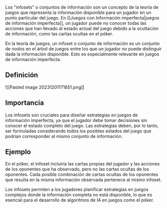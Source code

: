   
Los "infosets" o conjuntos de información son un concepto de la teoría de juegos que representa la información disponible para un jugador en un punto particular del juego. En [[Juegos con Información imperfecta|juegos de información imperfecta]], un jugador puede no conocer todas las acciones que han llevado al estado actual del juego debido a la ocultación de información, como las cartas ocultas en el póker.

En la teoría de juegos, un infoset o conjunto de información es un conjunto de nodos en el árbol de juegos entre los que un jugador no puede distinguir dada la información disponible. Esto es especialmente relevante en juegos de información imperfecta.

## Definición

![[Pasted image 20231201171851.png]]

## Importancia

Los infosets son cruciales para diseñar estrategias en juegos de información imperfecta, ya que el jugador debe tomar decisiones sin conocer el estado completo del juego. Las estrategias deben, por lo tanto, ser formuladas considerando todos los posibles estados del juego que podrían corresponder al mismo conjunto de información.

## Ejemplo

En el póker, el infoset incluiría las cartas propias del jugador y las acciones de los oponentes que ha observado, pero no las cartas ocultas de los oponentes. Cada posible combinación de cartas ocultas de los oponentes que resulta en la misma información observada pertenece al mismo infoset.

Los infosets permiten a los jugadores planificar estrategias en juegos complejos donde la información completa no está disponible, lo que es esencial para el desarrollo de algoritmos de IA en juegos como el póker.
